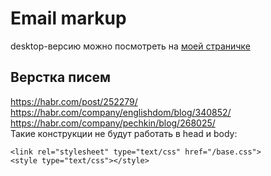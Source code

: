 # Email markup

desktop-версию можно посмотреть на [моей страничке][1]

[1]: https://ignatsemchuk.github.io/ma_email/

## Верстка писем
<https://habr.com/post/252279/>  
<https://habr.com/company/englishdom/blog/340852/>  
<https://habr.com/company/pechkin/blog/268025/>  
Такие конструкции не будут работать в head и body:
```
<link rel="stylesheet" type="text/css" href="/base.css">
<style type="text/css"></style>
```
